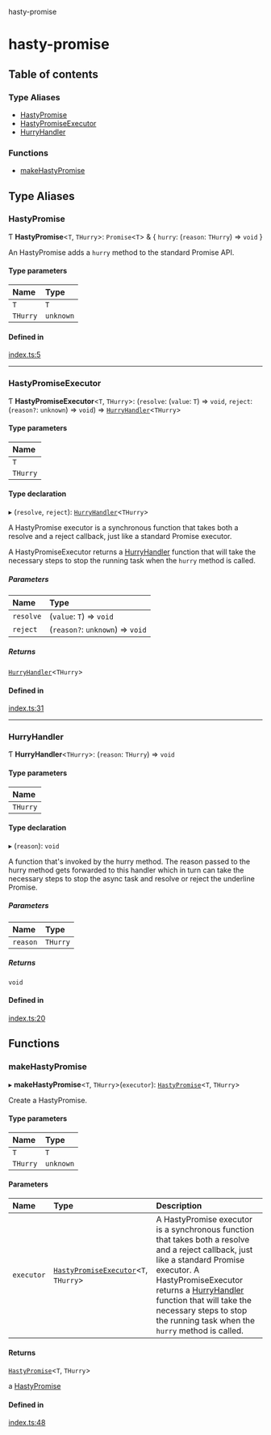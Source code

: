 hasty-promise

# hasty-promise

## Table of contents

### Type Aliases

- [HastyPromise](README.md#hastypromise)
- [HastyPromiseExecutor](README.md#hastypromiseexecutor)
- [HurryHandler](README.md#hurryhandler)

### Functions

- [makeHastyPromise](README.md#makehastypromise)

## Type Aliases

### HastyPromise

Ƭ **HastyPromise**<`T`, `THurry`\>: `Promise`<`T`\> & { `hurry`: (`reason`: `THurry`) => `void`  }

An HastyPromise adds a `hurry` method
to the standard Promise API.

#### Type parameters

| Name | Type |
| :------ | :------ |
| `T` | `T` |
| `THurry` | `unknown` |

#### Defined in

[index.ts:5](https://github.com/cdellacqua/hasty-promise.js/blob/main/src/lib/index.ts#L5)

___

### HastyPromiseExecutor

Ƭ **HastyPromiseExecutor**<`T`, `THurry`\>: (`resolve`: (`value`: `T`) => `void`, `reject`: (`reason?`: `unknown`) => `void`) => [`HurryHandler`](README.md#hurryhandler)<`THurry`\>

#### Type parameters

| Name |
| :------ |
| `T` |
| `THurry` |

#### Type declaration

▸ (`resolve`, `reject`): [`HurryHandler`](README.md#hurryhandler)<`THurry`\>

A HastyPromise executor is a synchronous function
that takes both a resolve and a reject callback, just like
a standard Promise executor.

A HastyPromiseExecutor returns a [HurryHandler](README.md#hurryhandler) function
that will take the necessary steps to stop
the running task when the `hurry` method is called.

##### Parameters

| Name | Type |
| :------ | :------ |
| `resolve` | (`value`: `T`) => `void` |
| `reject` | (`reason?`: `unknown`) => `void` |

##### Returns

[`HurryHandler`](README.md#hurryhandler)<`THurry`\>

#### Defined in

[index.ts:31](https://github.com/cdellacqua/hasty-promise.js/blob/main/src/lib/index.ts#L31)

___

### HurryHandler

Ƭ **HurryHandler**<`THurry`\>: (`reason`: `THurry`) => `void`

#### Type parameters

| Name |
| :------ |
| `THurry` |

#### Type declaration

▸ (`reason`): `void`

A function that's invoked by the hurry method. The reason passed
to the hurry method gets forwarded to this handler which in turn
can take the necessary steps to stop the async task and resolve or reject
the underline Promise.

##### Parameters

| Name | Type |
| :------ | :------ |
| `reason` | `THurry` |

##### Returns

`void`

#### Defined in

[index.ts:20](https://github.com/cdellacqua/hasty-promise.js/blob/main/src/lib/index.ts#L20)

## Functions

### makeHastyPromise

▸ **makeHastyPromise**<`T`, `THurry`\>(`executor`): [`HastyPromise`](README.md#hastypromise)<`T`, `THurry`\>

Create a HastyPromise.

#### Type parameters

| Name | Type |
| :------ | :------ |
| `T` | `T` |
| `THurry` | `unknown` |

#### Parameters

| Name | Type | Description |
| :------ | :------ | :------ |
| `executor` | [`HastyPromiseExecutor`](README.md#hastypromiseexecutor)<`T`, `THurry`\> | A HastyPromise executor is a synchronous function that takes both a resolve and a reject callback, just like a standard Promise executor.  A HastyPromiseExecutor returns a [HurryHandler](README.md#hurryhandler) function that will take the necessary steps to stop the running task when the `hurry` method is called. |

#### Returns

[`HastyPromise`](README.md#hastypromise)<`T`, `THurry`\>

a [HastyPromise](README.md#hastypromise)

#### Defined in

[index.ts:48](https://github.com/cdellacqua/hasty-promise.js/blob/main/src/lib/index.ts#L48)
